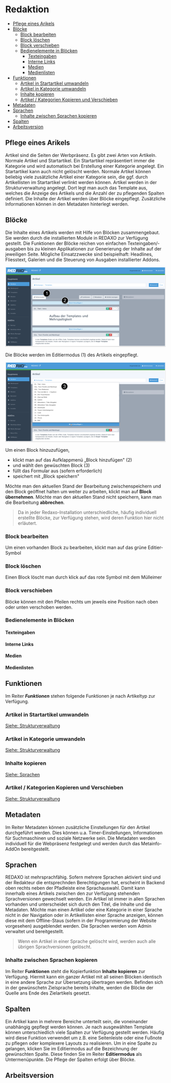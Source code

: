 # Redaktion 
* [Pflege eines Arikels](#pflege-eines-arikels)
* [Blöcke](#blöcke)
  * [Block bearbeiten](#block-bearbeiten)
  * [Block löschen ](#block-löschen-)
  * [Block verschieben](#block-verschieben)
  * [Bedienelemente in Blöcken](#bedienelemente-in-blöcken)
    * [Texteingaben](#texteingaben)
    * [Interne Links](#interne-links)
    * [Medien](#medien)
    * [Medienlisten](#medienlisten)
* [Funktionen](#funktionen)
  * [Artikel in Startartikel umwandeln](#artikel-in-startartikel-umwandeln)
  * [Artikel in Kategorie umwandeln](#artikel-in-kategorie-umwandeln)
  * [Inhalte kopieren](#inhalte-kopieren)
  * [Artikel / Kategorien Kopieren und Verschieben](#artikel--kategorien-kopieren-und-verschieben)
* [Metadaten](#metadaten)
* [Sprachen](#sprachen)
  * [Inhalte zwischen Sprachen kopieren ](#inhalte-zwischen-sprachen-kopieren-)
* [Spalten](#spalten)
* [Arbeitsversion](#arbeitsversion)


## Pflege eines Arikels
Artikel sind die Seiten der Werbpräsenz. Es gibt zwei Arten von Artikeln. Normale Artikel und Startartikel. Ein Startartikel repräsentiert immer die Kategorie und wird automatisch bei Erstellung einer Kategorie angelegt. Ein Startartikel kann auch nicht gelöscht werden. Normale Artikel können beliebig viele zusätzliche Artikel einer Kategorie sein, die ggf. durch Artikellisten im Startartikel verlinkt werden können. Artikel werden in der Strukturverwaltung angelegt. Dort legt man auch das Template aus, welches die Anzeige des Artikels und die Anzahl der zu pflegenden Spalten definiert. Die Inhalte der Artikel werden über Blöcke eingepflegt. Zusätzliche Informationen können in den Metadaten hinterlegt werden. 

## Blöcke

Die Inhalte eines Artikels werden mit Hilfe von Blöcken zusammengebaut. Sie werden durch die installierten Module in REDAXO zur Verfügung gestellt. Die Funktionen der Blöcke reichen von einfachen Texteingaben/-ausgaben bis zu kleinen Applikationen zur Generierung der Inhalte auf der jeweiligen Seite. Mögliche Einsatzzwecke sind beispielhaft: Headlines, Fliesstext, Galerien und die Steuerung von Ausgaben installierter Addons.

![Artikel mit Blöcken](/assets/v5.2.0-redaktion-02-block-auswahl.png)

 Die Blöcke werden im Editiermodus (1) des Artikels eingepflegt. 

![Blockauswahl](/assets/v5.2.0-redaktion-01-bloecke.png)

Um einen Block hinzuzufügen, 
- klickt man auf das Aufklappmenü „Block hinzufügen" (2)
- und wählt den gewüschten Block (3)
- füllt das Formular aus (sofern erforderlich)
- speichert mit „Block speichern"

Möchte man den aktuellen Stand der Bearbeitung zwischenspeichern und den Block geöffnet halten um weiter zu arbeiten, klickt man auf **Block übernehmen**. Möchte man den aktuellen Stand nicht speichern, kann man die Bearbeitung **abbrechen**.

> Da in jeder Redaxo-Installation unterschiedliche, häufig individuell erstellte Blöcke, zur Verfügung stehen, wird deren Funktion hier nicht erläutert. 

### Block bearbeiten
Um einen vorhanden Block zu bearbeiten, klickt man auf das grüne Editier-Symbol

### Block löschen 
Einen Block löscht man durch klick auf das rote Symbol mit dem Mülleimer

### Block verschieben
Blöcke können mit den Pfeilen rechts um jeweils eine Position nach oben oder unten verschoben werden. 

### Bedienelemente in Blöcken

#### Texteingaben

#### Interne Links

#### Medien

#### Medienlisten

## Funktionen
Im Reiter ***Funktionen*** stehen folgende Funktionen je nach Artikeltyp zur Verfügung. 

### Artikel in Startartikel umwandeln
[Siehe: Strukturverwaltung](/{{path}}/{{version}}/strukturverwaltung#convertcat)
### Artikel in Kategorie umwandeln
[Siehe: Strukturverwaltung](/{{path}}/{{version}}/strukturverwaltung#convertcat)
### Inhalte kopieren
[Siehe: Sprachen](#sprachen)
### Artikel / Kategorien Kopieren und Verschieben
[Siehe: Strukturverwaltung](/{{path}}/{{version}}/strukturverwaltung#convert)


## Metadaten
Im Reiter Metadaten können zusätzliche Einstellungen für den Artikel durchgeführt werden. Dies können u.a. Timer-Einstellungen, Informationen für Suchmaschinen und soziale Netzwerke sein. Die Metadaten werden individuell für die Webpräsenz festgelegt und werden durch das Metainfo-AddOn bereitgestellt.

## Sprachen
REDAXO ist mehrsprachfähig. Sofern mehrere Sprachen aktiviert sind und der Redakteur die entsprechnden Berechtigungen hat, erscheint in Backend oben rechts neben der Pfadleiste eine Sprachauswahl. Damit kann innerhalb eines Artikels zwischen den zur Verfügung stehenden Sprachversionen gewechselt werden. 
Ein Artikel ist immer in allen Sprachen vorhanden und unterscheidet sich durch den Titel, die Inhalte und die Metadaten. Möchte man einen Artikel oder eine Kategorie in einer Sprache nicht in der Navigation oder in Artikellisten einer Sprache anzeigen, können diese mit dem Offline-Staus (sofern in der Programmierung der Website vorgesehen) ausgeblendet werden. 
Die Sprachen werden vom Admin verwaltet und bereitgestellt. 

> Wenn ein Artikel in einer Sprache gelöscht wird, werden auch alle übrigen Sprachversionen gelöscht.

### Inhalte zwischen Sprachen kopieren 
Im Reiter **Funktionen** steht die Kopierfunktion **Inhalte kopieren** zur Verfügung. Hiermit kann ein ganzer Artikel mit all seinen Blöcken identisch in eine andere Sprache zur Übersetzung übertragen werden. Befinden sich in der gewünschetn Zielsprache bereits Inhalte, werden die Blöcke der Quelle ans Ende des Zielartikels gesetzt. 

## Spalten
Ein Artikel kann in mehrere Bereiche unterteilt sein, die voneinander unabhängig gepflegt werden können. Je nach ausgewählten Template können unterschiedlich viele Spalten zur Verfügung gestellt werden. Häufig wird diese Funktion verwendet um z.B. eine Seitenleiste oder eine Fußnote zu pflegen oder komplexere Layouts zu realisieren. 
Um in eine Spalte zu gelangen, klicken Sie im Editiermodus auf die Bezeichnung der gewünschten Spalte. Diese finden Sie im Reiter **Editiermodus** als Untermenüpunkte. Die Pflege der Spalten erfolgt über Blöcke. 

## Arbeitsversion
